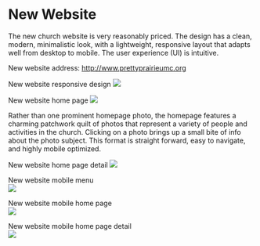 # New Website

The new church website is very reasonably priced. The design has a clean, modern, minimalistic look, with a lightweight, responsive layout that adapts well from desktop to mobile. The user experience (UI) is intuitive.

New website address: 
http://www.prettyprairieumc.org

New website responsive design
[![](new-marketing-materials/new-website-iphone-6+-ipad-imac.jpg)](http://prettyprairieumc.org)

New website home page
[![](new-marketing-materials/new-website-home-page.jpg)](http://prettyprairieumc.org)

Rather than one prominent homepage photo, the homepage features a charming patchwork quilt of photos that represent a variety of people and activities in the church. Clicking on a photo brings up a small bite of info about the photo subject. This format is straight forward, easy to navigate, and highly mobile optimized. 

New website home page detail
[![](new-marketing-materials/new-website-home-page-detail-shortened.jpg)](http://www.prettyprairieumc.org/#/worship)

New website mobile menu<br>
[![](new-marketing-materials/new-website-menu.jpg)](http://prettyprairieumc.org)

New website mobile home page<br>
[![](new-marketing-materials/new-website-mobile-home-page.jpg)](http://prettyprairieumc.org)

New website mobile home page detail<br>
[![](new-marketing-materials/new-website-mobile-home-page-detail-shortened.jpg)](http://prettyprairieumc.org)

